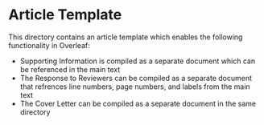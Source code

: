 # Article Template

This directory contains an article template which enables the following functionality in Overleaf:
- Supporting Information is compiled as a separate document which can be referenced in the main text
- The Response to Reviewers can be compiled as a separate document that refrences line numbers, page numbers, and labels from the main text
- The Cover Letter can be compiled as a separate document in the same directory

